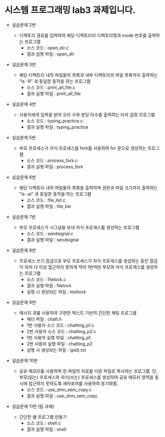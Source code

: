시스템 프로그래밍 lab3 과제입니다.
=============
* 실습문제 2번
    * 디렉토리 경로를 입력하여 해당 디렉토리의 디렉토리명과 inode 번호를 출력하는 프로그램
        * 소스 코드 : open_dir.c
        * 결과 실행 파일 : open_dir

* 실습문제 3번
    * 해당 디렉토리 내의 파일들의 목록과 내부 디렉토리의 파일 목록까지 출력하는 "ls -R" 과 동일한 동작을 하는 프로그램
        * 소스 코드 : print_all_file.c
        * 결과 실행 파일 : print_all_file

* 실습문제 4번
    * 사용자에게 입력을 받아 오타 수와 분당 타수를 출력하는 타자 검정 프로그램
        * 소스 코드 : typing_practice.c
        * 결과 실행 파일 : typing_practice

* 실습문제 5번
    * 부모 프로세스가 자식 프로세스를 fork를 사용하여 for 문으로 생성하는 프로그램 
        * 소스 코드 : process_fork.c
        * 결과 실행 파일 : process_fork

* 실습문제 6번
    * 해당 디렉토리 내의 파일들의 목록을 출력하며 권한과 파일 크기까지 출력하는 "ls -al" 과 동일한 동작을 하는 프로그램
        * 소스 코드 : file_list.c
        * 결과 실행 파일 : file_list

* 실습문제 7번
    * 부모 프로세스가 시그널을 보내 자식 프로세스를 생성하는 프로그램
        * 소스 코드 : sendsignal.c
        * 결과 실행 파일 : sendsignal

* 실습문제 8번
    * 프로세스 쓰기 잠금으로 부모 프로세스가 자식 프로세스를 생성하는 동안 잠금이 되어 더 이상 접근하지 못하게 막아 1번씩만 부모와 자식 프로세스를 생성하는 프로그램
        * 소스 코드 : filelock.c
        * 결과 실행 파일 : filelock
        * 실행 시 생성되는 파일 : testlock

* 실습문제 9번
    * 메시지 큐를 사용하여 구현한 텍스트 기반의 간단한 채팅 프로그램
        * 헤더 파일 : chatt.h
        * 1번 사용자 소스 코드 : chatting_p1.c
        * 2번 사용자 소스 코드 : chatting_p2.c
        * 1번 사용자 실행 파일 : chatting_p1
        * 2번 사용자 실행 파일 : chatting_p2
        * 실행 시 생성되는 파일 : (pid).txt

* 실습문제 10번
    * 공유 메모리를 사용하여 한 파일의 자료를 다른 파일로 복사하는 프로그램. 단, 부모(읽는) 프로세스와 자식(쓰는) 프로세스를 생성하여 공유 메모리 영역을 동시에 접근하지 못하도록 세마포어를 사용하여 동기화함.
        * 소스 코드 : use_shm_sem_copy.c
        * 결과 실행 파일 : use_shm_sem_copy

* 실습문제 11번 (팀 과제)
    * 간단한 쉘 프로그램 만들기
        * 소스 코드 : shell.c
        * 결과 실행 파일 : shell

